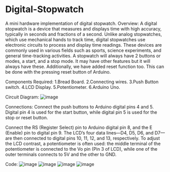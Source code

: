 # Digital-Stopwatch
A mini hardware implementation of digital stopwatch.
Overview:
A digital stopwatch is a device that measures and displays time with high accuracy, typically in seconds and fractions of a second. Unlike analog stopwatches, which use mechanical hands to track time, digital stopwatches use electronic circuits to process and display time readings. These devices are commonly used in various fields such as sports, science experiments, and general time-tracking activities.
A stopwatch will always have 2 buttons or modes, a start, and a stop mode. It may have other features but it will always have these. Additionally, we have added reset function too. This can be done with the pressing reset button of Arduino.

Components Required:
1.Bread Board.
2.Connecting wires.
3.Push Button switch.
4.LCD Display.
5.Potentiometer.
6.Arduino Uno.

Circuit Diagram:
![image](https://github.com/user-attachments/assets/471ce920-d710-4a0d-b002-7b0aef9a78be)

Connections:
Connect the push buttons to Arduino digital pins 4 and 5. 
Digital pin 4 is used for the start button, while digital pin 5 is used for the stop or reset button.

Connect the RS (Register Select) pin to Arduino digital pin 8, and the E (Enable) pin to digital pin 9. 
The LCD’s four data lines—D4, D5, D6, and D7—are then connected to digital pins 10, 11, 12, and 13, respectively.
To adjust the LCD contrast, a potentiometer is often used: 
the middle terminal of the potentiometer is connected to the Vo pin (Pin 3 of LCD), while one of the outer terminals connects to 5V and the other to GND.

Code:
![image](https://github.com/user-attachments/assets/5a25071d-fae3-41b0-9068-07892122fae5)
![image](https://github.com/user-attachments/assets/3aa22aec-9371-4e68-8712-7f9edba2136d)
![image](https://github.com/user-attachments/assets/2cc9748b-f577-4f3b-b67f-270c0a7ac74b)
![image](https://github.com/user-attachments/assets/ff1add8f-a42c-45cb-8c5e-c93583e866b5)





      

 
